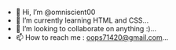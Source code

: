 - 👋 Hi, I’m @omniscient00
- 🌱 I’m currently learning HTML and CSS...
- 💞️ I’m looking to collaborate on anything :)...
- 📫 How to reach me : oops71420@gmail.com...

<!---
omniscient00/omniscient00 is a ✨ special ✨ repository because its `README.md` (this file) appears on your GitHub profile.
You can click the Preview link to take a look at your changes.
--->
